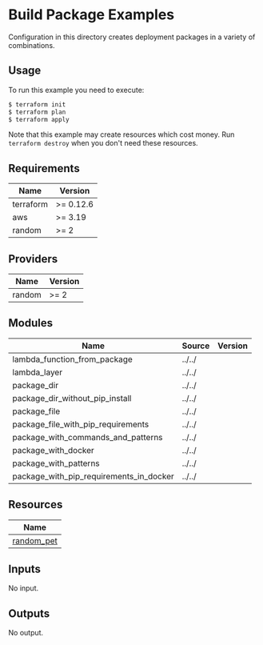 # Build Package Examples

Configuration in this directory creates deployment packages in a variety of combinations.

## Usage

To run this example you need to execute:

```bash
$ terraform init
$ terraform plan
$ terraform apply
```

Note that this example may create resources which cost money. Run `terraform destroy` when you don't need these resources.

<!-- BEGINNING OF PRE-COMMIT-TERRAFORM DOCS HOOK -->
## Requirements

| Name | Version |
|------|---------|
| terraform | >= 0.12.6 |
| aws | >= 3.19 |
| random | >= 2 |

## Providers

| Name | Version |
|------|---------|
| random | >= 2 |

## Modules

| Name | Source | Version |
|------|--------|---------|
| lambda_function_from_package | ../../ |  |
| lambda_layer | ../../ |  |
| package_dir | ../../ |  |
| package_dir_without_pip_install | ../../ |  |
| package_file | ../../ |  |
| package_file_with_pip_requirements | ../../ |  |
| package_with_commands_and_patterns | ../../ |  |
| package_with_docker | ../../ |  |
| package_with_patterns | ../../ |  |
| package_with_pip_requirements_in_docker | ../../ |  |

## Resources

| Name |
|------|
| [random_pet](https://registry.terraform.io/providers/hashicorp/random/2/docs/resources/pet) |

## Inputs

No input.

## Outputs

No output.
<!-- END OF PRE-COMMIT-TERRAFORM DOCS HOOK -->
